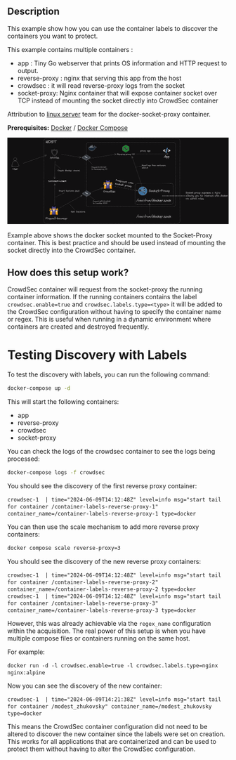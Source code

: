 ## Description

This example show how you can use the container labels to discover the containers you want to protect.

This example contains multiple containers :
* app : Tiny Go webserver that prints OS information and HTTP request to output.
* reverse-proxy : nginx that serving this app from the host
* crowdsec : it will read reverse-proxy logs from the socket
* socket-proxy: Nginx container that will expose container socket over TCP instead of mounting the socket directly into CrowdSec container

Attribution to [linux server](https://www.linuxserver.io/) team for the docker-socket-proxy container.

**Prerequisites:** [Docker](https://docs.docker.com/engine/install/) / [Docker Compose](https://docs.docker.com/compose/install/)

![container-labels](container-labels.png)

Example above shows the docker socket mounted to the Socket-Proxy container. This is best practice and should be used instead of mounting the socket directly into the CrowdSec container.

## How does this setup work?

CrowdSec container will request from the socket-proxy the running container information. If the running containers contains the label `crowdsec.enable=true` and `crowdsec.labels.type=<type>` it will be added to the CrowdSec configuration without having to specify the container name or regex. This is useful when running in a dynamic environment where containers are created and destroyed frequently.

# Testing Discovery with Labels

To test the discovery with labels, you can run the following command:

```bash
docker-compose up -d
```

This will start the following containers:
* app
* reverse-proxy
* crowdsec
* socket-proxy

You can check the logs of the crowdsec container to see the logs being processed:

```bash
docker-compose logs -f crowdsec
```

You should see the discovery of the first reverse proxy container:

```
crowdsec-1  | time="2024-06-09T14:12:48Z" level=info msg="start tail for container /container-labels-reverse-proxy-1" container_name=/container-labels-reverse-proxy-1 type=docker
```

You can then use the scale mechanism to add more reverse proxy containers:

```bash
docker compose scale reverse-proxy=3
```

You should see the discovery of the new reverse proxy containers:

```
crowdsec-1  | time="2024-06-09T14:12:48Z" level=info msg="start tail for container /container-labels-reverse-proxy-2" container_name=/container-labels-reverse-proxy-2 type=docker
crowdsec-1  | time="2024-06-09T14:12:48Z" level=info msg="start tail for container /container-labels-reverse-proxy-3" container_name=/container-labels-reverse-proxy-3 type=docker
```

However, this was already achievable via the `regex_name` configuration within the acquisition. The real power of this setup is when you have multiple compose files or containers running on the same host. 

For example:

```
docker run -d -l crowdsec.enable=true -l crowdsec.labels.type=nginx nginx:alpine
```

Now you can see the discovery of the new container:

```
crowdsec-1  | time="2024-06-09T14:21:38Z" level=info msg="start tail for container /modest_zhukovsky" container_name=/modest_zhukovsky type=docker
```

This means the CrowdSec container configuration did not need to be altered to discover the new container since the labels were set on creation. This works for all applications that are containerized and can be used to protect them without having to alter the CrowdSec configuration.

